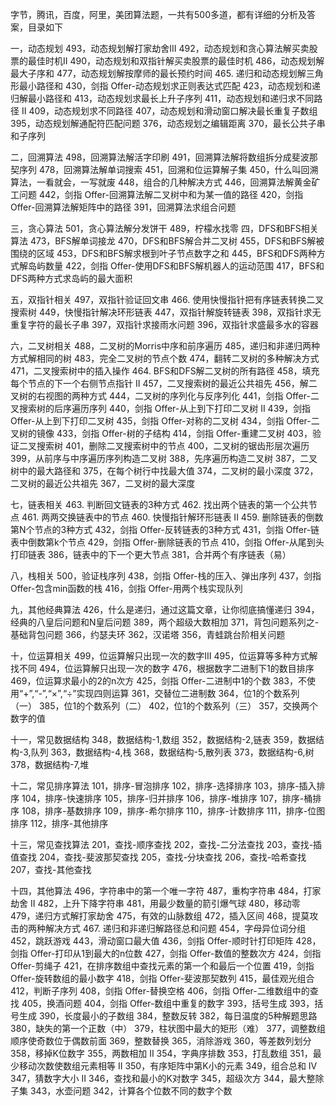 
字节，腾讯，百度，阿里，美团算法题，一共有500多道，都有详细的分析及答案，目录如下

一，动态规划
493，动态规划解打家劫舍III
492，动态规划和贪心算法解买卖股票的最佳时机II
490，动态规划和双指针解买卖股票的最佳时机
486，动态规划解最大子序和
477，动态规划解按摩师的最长预约时间
465. 递归和动态规划解三角形最小路径和
430，剑指 Offer-动态规划求正则表达式匹配
423，动态规划和递归解最小路径和
413，动态规划求最长上升子序列
411，动态规划和递归求不同路径 II
409，动态规划求不同路径
407，动态规划和滑动窗口解决最长重复子数组
395，动态规划解通配符匹配问题
376，动态规划之编辑距离
370，最长公共子串和子序列

二，回溯算法
498，回溯算法解活字印刷
491，回溯算法解将数组拆分成斐波那契序列
478，回溯算法解单词搜索
451，回溯和位运算解子集
450，什么叫回溯算法，一看就会，一写就废
448，组合的几种解决方式
446，回溯算法解黄金矿工问题
442，剑指 Offer-回溯算法解二叉树中和为某一值的路径
420，剑指 Offer-回溯算法解矩阵中的路径
391，回溯算法求组合问题

三，贪心算法
501，贪心算法解分发饼干
489，柠檬水找零
四，DFS和BFS相关算法
473，BFS解单词接龙
470，DFS和BFS解合并二叉树
455，DFS和BFS解被围绕的区域
453，DFS和BFS解求根到叶子节点数字之和
445，BFS和DFS两种方式解岛屿数量
422，剑指 Offer-使用DFS和BFS解机器人的运动范围
417，BFS和DFS两种方式求岛屿的最大面积

五，双指针相关
497，双指针验证回文串
466. 使用快慢指针把有序链表转换二叉搜索树
449，快慢指针解决环形链表
447，双指针解旋转链表
398，双指针求无重复字符的最长子串
397，双指针求接雨水问题
396，双指针求盛最多水的容器

六，二叉树相关
488，二叉树的Morris中序和前序遍历
485，递归和非递归两种方式解相同的树
483，完全二叉树的节点个数
474，翻转二叉树的多种解决方式
471，二叉搜索树中的插入操作
464. BFS和DFS解二叉树的所有路径
458，填充每个节点的下一个右侧节点指针 II
457，二叉搜索树的最近公共祖先
456，解二叉树的右视图的两种方式
444，二叉树的序列化与反序列化
441，剑指 Offer-二叉搜索树的后序遍历序列
440，剑指 Offer-从上到下打印二叉树 II
439，剑指 Offer-从上到下打印二叉树
435，剑指 Offer-对称的二叉树
434，剑指 Offer-二叉树的镜像
433，剑指 Offer-树的子结构
414，剑指 Offer-重建二叉树
403，验证二叉搜索树
401，删除二叉搜索树中的节点
400，二叉树的锯齿形层次遍历
399，从前序与中序遍历序列构造二叉树
388，先序遍历构造二叉树
387，二叉树中的最大路径和
375，在每个树行中找最大值
374，二叉树的最小深度
372，二叉树的最近公共祖先
367，二叉树的最大深度

七，链表相关
463. 判断回文链表的3种方式
462. 找出两个链表的第一个公共节点
461. 两两交换链表中的节点
460. 快慢指针解环形链表 II
459. 删除链表的倒数第N个节点的3种方式
432，剑指 Offer-反转链表的3种方式
431，剑指 Offer-链表中倒数第k个节点
429，剑指 Offer-删除链表的节点
410，剑指 Offer-从尾到头打印链表
386，链表中的下一个更大节点
381，合并两个有序链表（易）

八，栈相关
500，验证栈序列
438，剑指 Offer-栈的压入、弹出序列
437，剑指 Offer-包含min函数的栈
416，剑指 Offer-用两个栈实现队列

九，其他经典算法
426，什么是递归，通过这篇文章，让你彻底搞懂递归
394，经典的八皇后问题和N皇后问题
389，两个超级大数相加
371，背包问题系列之-基础背包问题
366，约瑟夫环
362，汉诺塔
356，青蛙跳台阶相关问题

十，位运算相关
499，位运算解只出现一次的数字III
495，位运算等多种方式解找不同
494，位运算解只出现一次的数字
476，根据数字二进制下1的数目排序
469，位运算求最小的2的n次方
425，剑指 Offer-二进制中1的个数
383，不使用“+”,“-”,“×”,“÷”实现四则运算
361，交替位二进制数
364，位1的个数系列（一）
385，位1的个数系列（二）
402，位1的个数系列（三）
357，交换两个数字的值

十一，常见数据结构
348，数据结构-1,数组
352，数据结构-2,链表
359，数据结构-3,队列
363，数据结构-4,栈
368，数据结构-5,散列表
373，数据结构-6,树
378，数据结构-7,堆

十二，常见排序算法
101，排序-冒泡排序
102，排序-选择排序
103，排序-插入排序
104，排序-快速排序
105，排序-归并排序
106，排序-堆排序
107，排序-桶排序
108，排序-基数排序
109，排序-希尔排序
110，排序-计数排序
111，排序-位图排序
112，排序-其他排序

十三，常见查找算法
201，查找-顺序查找
202，查找-二分法查找
203，查找-插值查找
204，查找-斐波那契查找
205，查找-分块查找
206，查找-哈希查找
207，查找-其他查找

十四，其他算法
496，字符串中的第一个唯一字符
487，重构字符串
484，打家劫舍 II
482，上升下降字符串
481，用最少数量的箭引爆气球
480，移动零
479，递归方式解打家劫舍
475，有效的山脉数组
472，插入区间
468，提莫攻击的两种解决方式
467. 递归和非递归解路径总和问题
454，字母异位词分组
452，跳跃游戏
443，滑动窗口最大值
436，剑指 Offer-顺时针打印矩阵
428，剑指 Offer-打印从1到最大的n位数
427，剑指 Offer-数值的整数次方
424，剑指 Offer-剪绳子
421，在排序数组中查找元素的第一个和最后一个位置
419，剑指 Offer-旋转数组的最小数字
418，剑指 Offer-斐波那契数列
415，最佳观光组合
412，判断子序列
408，剑指 Offer-替换空格
406，剑指 Offer-二维数组中的查找
405，换酒问题
404，剑指 Offer-数组中重复的数字
393，括号生成
393，括号生成
390，长度最小的子数组
384，整数反转
382，每日温度的5种解题思路
380，缺失的第一个正数（中）
379，柱状图中最大的矩形（难）
377，调整数组顺序使奇数位于偶数前面
369，整数替换
365，消除游戏
360，等差数列划分
358，移掉K位数字
355，两数相加 II
354，字典序排数
353，打乱数组
351，最少移动次数使数组元素相等 II
350，有序矩阵中第K小的元素
349，组合总和 Ⅳ
347，猜数字大小 II
346，查找和最小的K对数字
345，超级次方
344，最大整除子集
343，水壶问题
342，计算各个位数不同的数字个数

